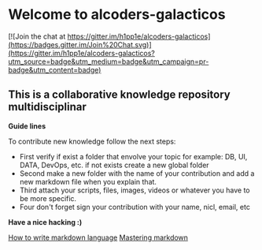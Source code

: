 # Welcome to alcoders-galacticos #

[![Join the chat at https://gitter.im/h1pp1e/alcoders-galacticos](https://badges.gitter.im/Join%20Chat.svg)](https://gitter.im/h1pp1e/alcoders-galacticos?utm_source=badge&utm_medium=badge&utm_campaign=pr-badge&utm_content=badge)

## This is a collaborative knowledge repository multidisciplinar ##

**Guide lines**

To contribute new knowledge follow the next steps:

* First verify if exist a folder that envolve your topic for example: DB, UI, DATA, DevOps, etc. if not exists create a new global folder
* Second make a new folder with the name of your contribution and add a new markdown file when you explain that.
* Third attach your scripts, files, images, videos or whatever you have to be more specific.
* Four don't forget sign your contribution with your name, nicl, email, etc

**Have a nice hacking :)**

[How to write markdown language](https://help.github.com/articles/markdown-basics/)
[Mastering markdown](https://guides.github.com/features/mastering-markdown/)
